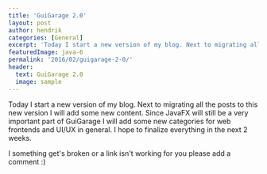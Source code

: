 ```yaml
---
title: 'GuiGarage 2.0'
layout: post
author: hendrik
categories: [General]
excerpt: 'Today I start a new version of my blog. Next to migrating all the posts to this new version I will add some new content. Since JavaFX will still be a very important part of GuiGarage I will add some new categories for web frontends and UI/UX in general.'
featuredImage: java-6
permalink: '2016/02/guigarage-2-0/'
header:
  text: GuiGarage 2.0
  image: sample
---
```

Today I start a new version of my blog. Next to migrating all the posts to this new version I will add some new content. Since JavaFX will still be a very important part of GuiGarage I will add some new categories for web frontends and UI/UX in general. I hope to finalize everything in the next 2 weeks.

I something get's broken or a link isn't working for you please add a comment :)
